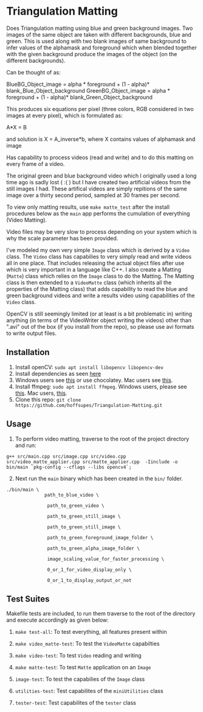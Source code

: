 # Triangulation Matting

Does Triangulation matting using blue and green background images. Two images of the same object are taken with different backgrounds, blue and green.
This is used along with two blank images of same background to infer values of the alphamask and foreground which when blended together with the
given background produce the images of the object (on the different backgrounds).

Can be thought of as:

BlueBG_Object_image = alpha * foreground + (1 - alpha)* blank_Blue_Object_background
GreenBG_Object_image = alpha * foreground + (1 - alpha)* blank_Green_Object_background

This produces six equations per pixel (three colors, RGB considered in two images at every pixel), which is formulated as:

 A*X = B

and solution is X = A_inverse*b, where X contains values of alphamask and image

Has capability to process videos (read and write) and to do this matting on every frame of a video.

The original green and blue background video which I originally used a long time ago is sadly lost ( :( ) but I have created two artificial videos
from the still images I had. These artifical videos are simply repitions of the same image over a thirty second period, sampled at 30 frames per second.

To view only matting results, use `make matte_test` after the install procedures below as the `main` app performs the cumulation of everything (Video Matting).

Video files may be very slow to process depending on your system which is why the scale parameter has been provided.

I've modeled my own very simple `Image` class which is derived by a `Video` class. The ``Video`` class has capabilies to very simply read and write videos all in one place.
That includes releasing the actual object files after use which is very important in a language like C++. I also create a Matting (`Matte`) class which relies on the `Image` class to do the Matting. The Matting class is then extended to a `VideoMatte` class (which inherits all the properties of the Matting class) that adds capability to read the blue and green background videos and write a results video using capabilities of the `Video` class.

OpenCV is still seemingly limited (or at least is a bit problematic in) writing anything (in terms of the VideoWriter object writing the videos) other than ".avi" out of the box (if you install from the repo), so please use avi formats to write output files.

## Installation

1. Install openCV: `sudo apt install libopencv libopencv-dev`
2. Install dependencies as seen [here](https://linuxize.com/post/how-to-install-opencv-on-ubuntu-18-04/)
3. Windows users see [this](https://learnopencv.com/install-opencv-on-windows/) or use chocolatey. Mac users see [this](https://www.pyimagesearch.com/2018/08/17/install-opencv-4-on-macos/).
4. Install ffmpeg: `sudo apt install ffmpeg`. Windows users, please see [this](https://www.wikihow.com/Install-FFmpeg-on-Windows). Mac users, [this](http://jollejolles.com/install-ffmpeg-on-mac-os-x/).
5. Clone this repo: `git clone https://github.com/hoffsupes/Triangulation-Matting.git`


## Usage

1. To perform video matting, traverse to the root of the project directory and run:

```
g++ src/main.cpp src/image.cpp src/video.cpp src/video_matte_applier.cpp src/matte_applier.cpp  -Iinclude -o bin/main `pkg-config --cflags --libs opencv4`;
```

2. Next run the `main` binary which has been created in the `bin/` folder.

```      
./bin/main \
              path_to_blue_video \

               path_to_green_video \

               path_to_green_still_image \

               path_to_green_still_image \

               path_to_green_foreground_image_folder \

               path_to_green_alpha_image_folder \

               image_scaling_value_for_faster_processing \

               0_or_1_for_video_display_only \

               0_or_1_to_display_output_or_not
```

## Test Suites

Makefile tests are included, to run them traverse to the root of the directory and execute accordingly as given below:

1. `make test-all`:
    To test everything, all features present within

2. `make video_matte-test`:
    To test the `VideoMatte` capabilties

3. `make video-test`:
    To test `Video` reading and writing

4. `make matte-test`:
    To test `Matte` application on an `Image`

5. `image-test`:
    To test the capabilies of the `Image` class

6. `utilities-test`:
    Test capabilites of the `miniUtilities` class

7. `tester-test`:
    Test capabilites of the `tester` class
